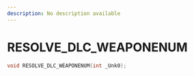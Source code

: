 ```yaml
---
description: No description available 
---
```


# RESOLVE_DLC_WEAPONENUM

```cpp
void RESOLVE_DLC_WEAPONENUM(int _Unk0);
```